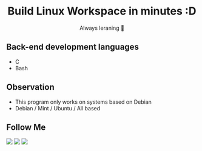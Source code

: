 <h1 align="center">Build Linux Workspace in minutes :D</h1>
<p align="center">Always leraning 🚀</p>

## Back-end development languages
- C 
- Bash

## Observation
- This program only works on systems based on Debian
- Debian / Mint / Ubuntu / All based

## Follow Me
[<img src="https://img.shields.io/badge/twitter-%231DA1F2.svg?&style=for-the-badge&logo=twitter&logoColor=white" />](https://twitter.com/jairosilva2005)
[<img src = "https://img.shields.io/badge/instagram-%23E4405F.svg?&style=for-the-badge&logo=instagram&logoColor=white">](https://www.instagram.com/jairo_nth/)
[<img src = "https://img.shields.io/badge/facebook-%231877F2.svg?&style=for-the-badge&logo=facebook&logoColor=white">](https://www.facebook.com/jairo.holanda.7330)
